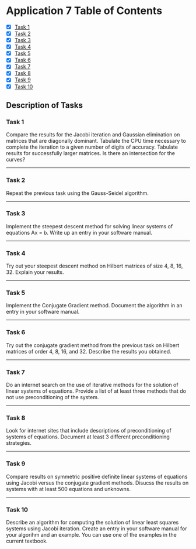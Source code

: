 # Application 7 Table of Contents

- [x] [Task 1](./HW7Task1Report.md)
- [x] [Task 2](./HW7Task2Report.md)
- [x] [Task 3](./Software_Manual/steepest_descent.md)
- [x] [Task 4](./HW7Task4Report.md)
- [x] [Task 5](./Software_Manual/cg_method.md)
- [x] [Task 6](./HW7Task6Report.md) 
- [x] [Task 7](./HW7Task7Report.md)
- [x] [Task 8](./HW7Task8Report.md)
- [x] [Task 9](./HW7Task9Report.md)
- [x] [Task 10](./Software_Manual/ls_solvejacobi.md)

## Description of Tasks

### Task 1
Compare the results for the Jacobi iteration and Gaussian elimination on matrices that are diagonally dominant. Tabulate the CPU time necessary to complete the iteration to a given number of digits of accuracy. Tabulate results for successfully larger matrices. Is there an intersection for the curves?

------

### Task 2
Repeat the previous task using the Gauss-Seidel algorithm.

------

### Task 3
Implement the steepest descent method for solving linear systems of equations Ax = b. Write up an entry in your software manual.

------

### Task 4
Try out your steepest descent method on Hilbert matrices of size 4, 8, 16, 32. Explain your results.

------

### Task 5

Implement the Conjugate Gradient method. Document the algorithm in an entry in your software manual.

------

### Task 6

Try out the conjugate gradient method from the previous task on Hilbert matrices of order 4, 8, 16, and 32. Describe the results you obtained.

------

### Task 7

Do an internet search on the use of iterative methods for the solution of linear systems of equations. Provide a list of at least three methods that do not use preconditioning of the system.

------

### Task 8

Look for internet sites that include descriptions of preconditioning of systems of equations. Document at least 3 different preconditioning strategies.

------

### Task 9

Compare results on symmetric positive definite linear systems of equations using Jacobi versus the conjugate gradient methods. Disucss the results on systems with at least 500 equations and unknowns.

------

### Task 10

Describe an algorithm for computing the solution of linear least squares systems using Jacobi iteration. Create an entry in your software manual for your algorihm and an example. You can use one of the examples in the current textbook.
